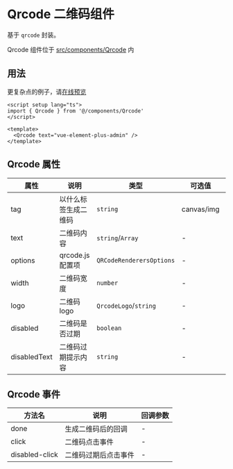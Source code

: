 # Qrcode 二维码组件

基于 `qrcode` 封装。

Qrcode 组件位于 [src/components/Qrcode](https://github.com/kailong321200875/vue-element-plus-admin/tree/master/src/components/Qrcode) 内

## 用法

更复杂点的例子，请[在线预览](https://element-plus-admin.cn/#/components/qrcode)

```vue
<script setup lang="ts">
import { Qrcode } from '@/components/Qrcode'
</script>

<template>
  <Qrcode text="vue-element-plus-admin" />
</template>

```

## Qrcode 属性

| 属性 | 说明 | 类型 | 可选值 | 默认值 |
| ---- | ---- | ---- | ---- | ---- |
| tag | 以什么标签生成二维码 | `string` | canvas/img | canvas |
| text | 二维码内容 | `string`/`Array` | - | - |
| options | qrcode.js 配置项 | `QRCodeRenderersOptions` | - | {} |
| width | 二维码宽度 | `number` | - | 200 |
| logo | 二维码 logo | `QrcodeLogo`/`string` | - | - |
| disabled | 二维码是否过期 | `boolean` | - | false |
| disabledText | 二维码过期提示内容 | `string` | - | - |

## Qrcode 事件

| 方法名 | 说明 | 回调参数 |
| ---- | ---- | ---- |
| done | 生成二维码后的回调 | - |
| click | 二维码点击事件 | - |
| disabled-click | 二维码过期后点击事件 | - |
